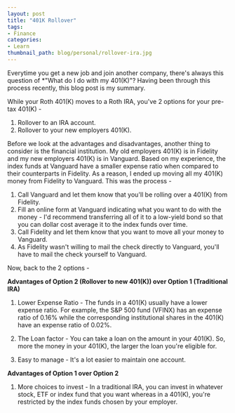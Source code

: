 ```yaml
---
layout: post
title: "401K Rollover"
tags:
- Finance
categories:
- Learn
thumbnail_path: blog/personal/rollover-ira.jpg
---
```


Everytime you get a new job and join another company, there's always this question of *"What do I do with my 401(K)"? Having been through this process recently, this blog post is my summary.

While your Roth 401(K) moves to a Roth IRA, you've 2 options for your pre-tax 401(K) - 

1. Rollover to an IRA account.
2. Rollover to your new employers 401(K).

Before we look at the advantages and disadvantages, another thing to consider is the financial institution. My old employers 401(K) is in Fidelity and my new employers 401(K) is in Vanguard. Based on my experience, the index funds at Vanguard have a smaller expense ratio when compared to their counterparts in Fidelity. As a reason, I ended up moving all my 401(K) money from Fidelity to Vanguard. This was the process - 

1. Call Vanguard and let them know that you'll be rolling over a 401(K) from Fidelity.
2. Fill an online form at Vanguard indicating what you want to do with the money - I'd recommend transferring all of it to a low-yield bond so that you can dollar cost average it to the index funds over time.
3. Call Fidelity and let them know that you want to move all your money to Vanguard.
4. As Fidelity wasn't willing to mail the check directly to Vanguard, you'll have to mail the check yourself to Vanguard.

Now, back to the 2 options - 

**Advantages of Option 2 (Rollover to new 401(K)) over Option 1 (Traditional IRA)** 

1. Lower Expense Ratio - The funds in a 401(K) usually have a lower expense ratio. For example, the S&P 500 fund (VFINX) has an expense ratio of 0.16% while the corresponding institutional shares in the 401(K) have an expense ratio of 0.02%.

2. The Loan factor - You can take a loan on the amount in your 401(K). So, more the money in your 401(K), the larger the loan you're eligible for.

3. Easy to manage - It's a lot easier to maintain one account.

**Advantages of Option 1 over Option 2** 

1. More choices to invest - In a traditional IRA, you can invest in whatever stock, ETF or index fund that you want whereas in a 401(K), you're restricted by the index funds chosen by your employer.

